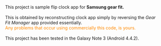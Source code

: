 This project is sample flip clock app for <b>Samsung gear fit.</b>
<br /><br />
This is obtained by reconstructing clock app simply by reversing the <i>Gear Fit Manager</i> app provided essentially.<br />
<font color='#ff8800'>Any problems that occur using commercially this code, is yours.</font>
<br />
<br />
This project has been tested in the Galaxy Note 3 (Android 4.4.2).